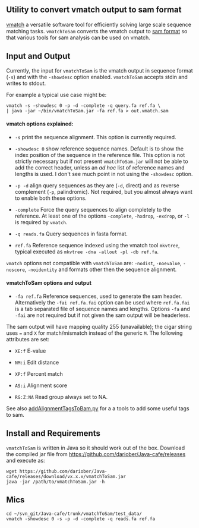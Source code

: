 ## Utility to convert vmatch output to sam format

[vmatch](http://www.vmatch.de/) a versatile software tool for eﬃciently solving large scale sequence matching tasks.
`vmatchToSam` converts the vmatch output to [sam format](http://samtools.github.io/hts-specs/SAMv1.pdf) so that
various tools for sam analysis can be used on vmatch.

## Input and Output

Currently, the input for `vmatchToSam` is the vmatch output in sequence format (`-s`) and with the `-showdesc` option enabled.
`vmatchToSam` accepts stdin and writes to stdout.

For example a typical use case might be:

```
vmatch -s -showdesc 0 -p -d -complete -q query.fa ref.fa \
| java -jar ~/bin/vmatchToSam.jar -fa ref.fa > out.vmatch.sam
```

#### vmatch options explained:

* `-s` print the sequence alignment. This option is currently required.

* `-showdesc 0` show reference sequence names. Default is to show the index position of the sequence in the reference file.
This option is not strictly necessary but if not present `vmatchToSam.jar` will not be able to add the correct header, unless an *ad hoc*
list of reference names and lengths is used. I don't see much point in not using the `-showdesc` option.

* `-p -d` align query sequences as they are (`-d`, direct) and as reverse complement (`-p`, palindromic).
Not required, but you almost always want to enable both these options. 

* `-complete` Force the query sequences to align completely to the reference.
At least one of the options `-complete`, `-hxdrop`, `-exdrop`, or `-l` is required by `vmatch`.

* `-q reads.fa` Query sequences in fasta format.

* `ref.fa` Reference sequence indexed using the vmatch tool `mkvtree`, typical executed as
`mkvtree -dna -allout -pl -db ref.fa`.

`vmatch` options not compatible with `vmatchToSam` are: `-nodist`, `-noevalue`, `-noscore`, `-noidentity` and formats other then the sequence alignment.

#### vmatchToSam options and output

* `-fa ref.fa` Reference sequences, used to generate the sam header. Alternatively the `-fai ref.fa.fai` option can be used where
`ref.fa.fai` is a tab separated file of sequence names and lengths. Options `-fa` and `-fai` are not required but if not given the sam
output will be headerless.

The sam output will have mapping quality 255 (unavailable); the cigar string uses `=` and `X` for match/mismatch instead of the generic `M`.
The following attributes are set:

* `XE:f` E-value

* `NM:i` Edit distance

* `XP:f` Percent match

* `AS:i` Alignment score

* `RG:Z:NA` Read group always set to NA.

See also [addAlignmentTagsToBam.py](https://github.com/dariober/bioinformatics-cafe/blob/master/addAlignmentTagsToBam.py) for a a tools to add some useful tags to sam.

## Install and Requirements

`vmatchToSam` is written in Java so it should work out of the box. Download the compiled jar file from
https://github.com/dariober/Java-cafe/releases and execute as:

```
wget https://github.com/dariober/Java-cafe/releases/download/vx.x.x/vmatchToSam.jar
java -jar /path/to/vmatchToSam.jar -h
```

## Mics

```
cd ~/svn_git/Java-cafe/trunk/vmatchToSam/test_data/
vmatch -showdesc 0 -s -p -d -complete -q reads.fa ref.fa
```
